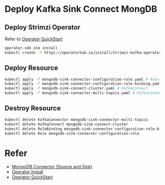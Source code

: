# Deploy Kafka Sink Connect MongDB

## Deploy Strimzi Operator

Refer to [Operator QuickStart](https://olm.operatorframework.io/docs/getting-started/)

```bash
operator-sdk olm install
kubectl create -f https://operatorhub.io/install/strimzi-kafka-operator.yaml
```

## Deploy Resource

```bash
kubectl apply -f mongodb-sink-connector-configuration-role.yaml # Role 
kubectl apply -f mongodb-sink-connector-configuration-role-binding.yaml # RoleBinding
kubectl apply -f mongodb-sink-connect-cluster.yaml # KafkaConnect
kubectl apply -f mongodb-sink-connector-multi-topics.yaml # KafkaConnector running on KafkaConnect
```

## Destroy Resource

```bash
kubectl delete KafkaConnector mongodb-sink-connector-multi-topics
kubectl delete KafkaConnect mongodb-sink-connect-cluster
kubectl delete RoleBinding mongodb-sink-connector-configuration-role-binding
kubectl delete Role mongodb-sink-connector-configuration-role
```

# Refer

* [MongoDB Connector (Source and Sink)](https://www.confluent.io/hub/mongodb/kafka-connect-mongodb)
* [Operator Install](https://sdk.operatorframework.io/docs/installation/)
* [Operator QuickStart](https://olm.operatorframework.io/docs/getting-started/)
